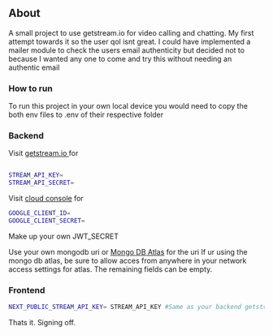 ## About

A small project to use getstream.io for video calling and chatting. My first attempt towards it so the user qol isnt great. I could have implemented a mailer module to check the users email authenticity but decided not to because I wanted any one to come and try this without needing an authentic email

### How to run

To run this project in your own local device you would need to copy the both env files to .env of their respective folder

### Backend

Visit <a href='https://getstream.io/'> getstream.io </a> for

```bash

STREAM_API_KEY=
STREAM_API_SECRET=
```

Visit <a href='https://console.cloud.google.com/'>cloud console</a> for

```bash
GOOGLE_CLIENT_ID=
GOOGLE_CLIENT_SECRET=
```

Make up your own JWT_SECRET

Use your own mongodb uri or <a href='https://www.mongodb.com/'>Mongo DB Atlas</a> for the uri
If ur using the mongo db atlas, be sure to allow acces from anywhere in your network access settings for atlas.
The remaining fields can be empty.

### Frontend

```bash
NEXT_PUBLIC_STREAM_API_KEY= STREAM_API_KEY #Same as your backend getstream.io api key
```

Thats it.
Signing off.
